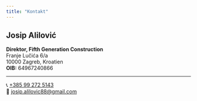 ```yaml
---
title: "Kontakt"
---
```


## Josip Alilović

**Direktor, Fifth Generation Construction**  
Franje Lučića 6/a  
10000 Zagreb, Kroatien  
**OIB:** 64967240866

---

📞 [ +385 99 272 5143 ](tel:+385992725143)  
📧 [ josip.alilovic88@gmail.com ](mailto:josip.alilovic88@gmail.com)
